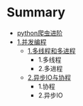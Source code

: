 # Summary

* [python爬虫进阶](README.md)
* [1.并发编程](bing-fa-bian-cheng.md)
  * [1.多线程和多进程](bing-fa-bian-cheng/1duo-xian-cheng-he-duo-jin-cheng.md)
    * 1.多线程
    * 2.多进程
  * [2.异步IO与协程](bing-fa-bian-cheng/2yi-bu-yu-xie-cheng.md)
    * 1.协程
    * 2.异步IO

